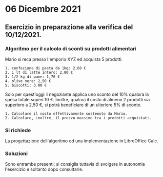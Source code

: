 # 06 Dicembre 2021

## Esercizio in preparazione alla verifica del 10/12/2021.

### Algoritmo per il calcolo di sconti su prodotti alimentari

Mario si reca presso l'emporio XYZ ed acquista 5 prodotti:

	1. confezione di pasta da 1kg: 2,60 €
	2. 1 lt di latte intero: 2,00 €
	3. 1/2 kg di pane: 1,70 €
	4. olive nere: 2,50 €
	5. biscotti: 3.00 €

Solo per quest'oggi il negoziante applica uno sconto del 10% qualora la spesa totale superi 10 €.
Inoltre, qualora il costo di almeno 2 prodotti sia superiore a 2,50 €, si potrà beneficiare di un ulteriore 5% di sconto.

	1. Calcolare il costo effettivamente sostenuto da Mario.
	2. Calcolare, inoltre, il prezzo massimo tra i prodotti acquistati.

### Si richiede

La progettazione dell'algoritmo ed una implementazione in LibreOffice Calc.

### Soluzioni

Sono entrambe presenti; si consiglia tuttavia di svolgere in autonomia l'esercizio e soltanto dopo consultarle.